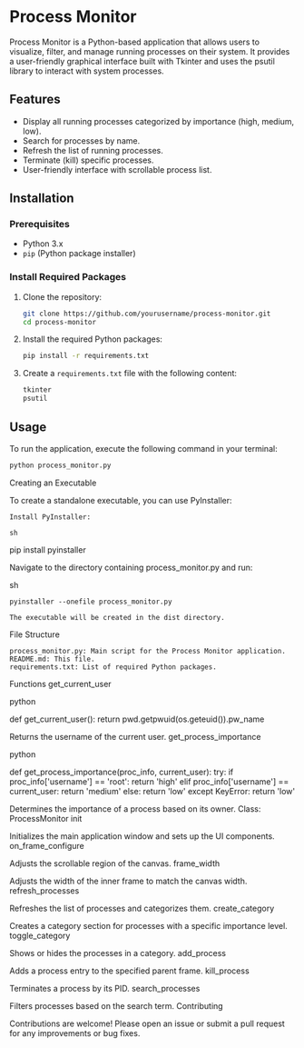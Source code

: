 # Process Monitor

Process Monitor is a Python-based application that allows users to visualize, filter, and manage running processes on their system. It provides a user-friendly graphical interface built with Tkinter and uses the psutil library to interact with system processes.

## Features

- Display all running processes categorized by importance (high, medium, low).
- Search for processes by name.
- Refresh the list of running processes.
- Terminate (kill) specific processes.
- User-friendly interface with scrollable process list.

## Installation

### Prerequisites

- Python 3.x
- `pip` (Python package installer)

### Install Required Packages

1. Clone the repository:

    ```sh
    git clone https://github.com/yourusername/process-monitor.git
    cd process-monitor
    ```

2. Install the required Python packages:

    ```sh
    pip install -r requirements.txt
    ```

3. Create a `requirements.txt` file with the following content:

    ```txt
    tkinter
    psutil
    ```

## Usage

To run the application, execute the following command in your terminal:

```sh
python process_monitor.py
```
Creating an Executable

To create a standalone executable, you can use PyInstaller:

    Install PyInstaller:

    sh

pip install pyinstaller

Navigate to the directory containing process_monitor.py and run:

sh

    pyinstaller --onefile process_monitor.py

    The executable will be created in the dist directory.

File Structure

    process_monitor.py: Main script for the Process Monitor application.
    README.md: This file.
    requirements.txt: List of required Python packages.

Functions
get_current_user

python

def get_current_user():
    return pwd.getpwuid(os.geteuid()).pw_name

Returns the username of the current user.
get_process_importance

python

def get_process_importance(proc_info, current_user):
    try:
        if proc_info['username'] == 'root':
            return 'high'
        elif proc_info['username'] == current_user:
            return 'medium'
        else:
            return 'low'
    except KeyError:
        return 'low'

Determines the importance of a process based on its owner.
Class: ProcessMonitor
init

Initializes the main application window and sets up the UI components.
on_frame_configure

Adjusts the scrollable region of the canvas.
frame_width

Adjusts the width of the inner frame to match the canvas width.
refresh_processes

Refreshes the list of processes and categorizes them.
create_category

Creates a category section for processes with a specific importance level.
toggle_category

Shows or hides the processes in a category.
add_process

Adds a process entry to the specified parent frame.
kill_process

Terminates a process by its PID.
search_processes

Filters processes based on the search term.
Contributing

Contributions are welcome! Please open an issue or submit a pull request for any improvements or bug fixes.